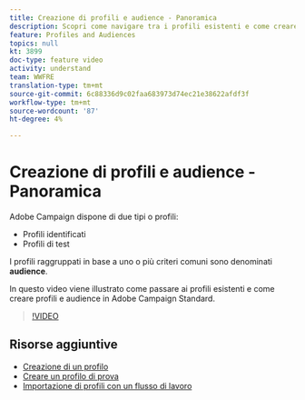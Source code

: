```yaml
---
title: Creazione di profili e audience - Panoramica
description: Scopri come navigare tra i profili esistenti e come creare profili e audience in  Adobe Campaign Standard.
feature: Profiles and Audiences
topics: null
kt: 3899
doc-type: feature video
activity: understand
team: WWFRE
translation-type: tm+mt
source-git-commit: 6c88336d9c02faa683973d74ec21e38622afdf3f
workflow-type: tm+mt
source-wordcount: '87'
ht-degree: 4%

---
```



# Creazione di profili e audience - Panoramica

 Adobe Campaign dispone di due tipi o profili:

* Profili identificati
* Profili di test

I profili raggruppati in base a uno o più criteri comuni sono denominati **audience**.

In questo video viene illustrato come passare ai profili esistenti e come creare profili e audience in  Adobe Campaign Standard.

>[!VIDEO](https://video.tv.adobe.com/v/18463/?quality=12)

## Risorse aggiuntive

* [Creazione di un profilo](/help/profiles-and-audiences/creating-a-profile.md)
* [Creare un profilo di prova](/help/profiles-and-audiences/test-profiles.md)
* [Importazione di profili con un flusso di lavoro](/help/managing-processes-and-data/importing-profiles.md)
